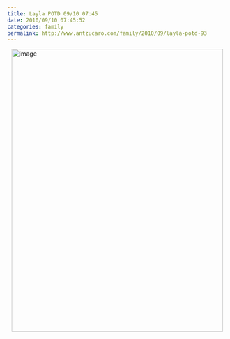 ```yaml
---
title: Layla POTD 09/10 07:45
date: 2010/09/10 07:45:52
categories: family
permalink: http://www.antzucaro.com/family/2010/09/layla-potd-93
---
```

<img src="http://media.antzucaro.com/uploads/2011/02/IMG_20100910_074552.jpg" width="485px" height="650px" alt="image" style="display: block; margin-right: auto; margin-left: auto;">